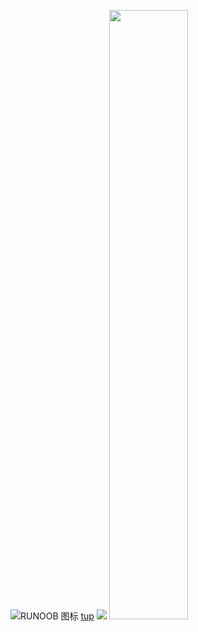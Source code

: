 ![RUNOOB 图标](http://static.runoob.com/images/runoob-logo.png)
[tup](2.jpg)
<img src=“2.jpg”>
<img src="http://static.runoob.com/images/runoob-logo.png" width="50%">
